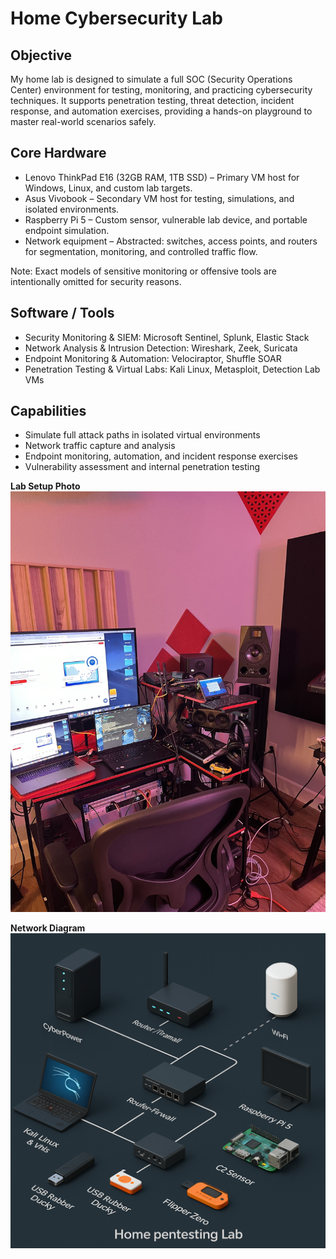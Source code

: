 # Home Cybersecurity Lab

## Objective
My home lab is designed to simulate a full SOC (Security Operations Center) environment for testing, monitoring, and practicing cybersecurity techniques.
It supports penetration testing, threat detection, incident response, and automation exercises, providing a hands-on playground to master real-world scenarios safely.

## Core Hardware
- Lenovo ThinkPad E16 (32GB RAM, 1TB SSD) – Primary VM host for Windows, Linux, and custom lab targets.
- Asus Vivobook – Secondary VM host for testing, simulations, and isolated environments.
- Raspberry Pi 5 – Custom sensor, vulnerable lab device, and portable endpoint simulation.
- Network equipment – Abstracted: switches, access points, and routers for segmentation, monitoring, and controlled traffic flow.

Note: Exact models of sensitive monitoring or offensive tools are intentionally omitted for security reasons.

## Software / Tools
- Security Monitoring & SIEM: Microsoft Sentinel, Splunk, Elastic Stack
- Network Analysis & Intrusion Detection: Wireshark, Zeek, Suricata
- Endpoint Monitoring & Automation: Velociraptor, Shuffle SOAR
- Penetration Testing & Virtual Labs: Kali Linux, Metasploit, Detection Lab VMs

## Capabilities
- Simulate full attack paths in isolated virtual environments
- Network traffic capture and analysis
- Endpoint monitoring, automation, and incident response exercises
- Vulnerability assessment and internal penetration testing
  
**Lab Setup Photo**  
![Home Lab](https://github.com/antwoinecollins/Home-Cybersecurity-Lab/blob/main/HOME%20LAB2.jpg?raw=true)

**Network Diagram**  
![Network Diagram](https://github.com/antwoinecollins/Home-Cybersecurity-Lab/blob/main/HOME%20LAB%20DIAGRAM.png?raw=true)

